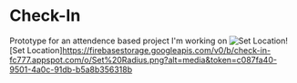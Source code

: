 # Check-In
Prototype for an attendence based project I'm working on
![Set Location](https://firebasestorage.googleapis.com/v0/b/check-in-fc777.appspot.com/o/Location.png?alt=media&token=de622f2a-6ed6-4c51-9b21-1fb6d10a525d)![Set Location]https://firebasestorage.googleapis.com/v0/b/check-in-fc777.appspot.com/o/Set%20Radius.png?alt=media&token=c087fa40-9501-4a0c-91db-b5a8b356318b
